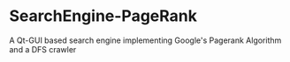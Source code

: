# SearchEngine-PageRank
A Qt-GUI based search engine implementing Google's Pagerank Algorithm and a DFS crawler
